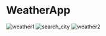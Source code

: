 # WeatherApp
![weather1](https://user-images.githubusercontent.com/86000667/158665082-b6ff351d-5ab1-4cf7-9c3f-16ff2e0c6ea5.gif)
![search_city](https://user-images.githubusercontent.com/86000667/158665153-88622a3b-9d0e-42fe-a215-201800448a68.gif)
![weather2](https://user-images.githubusercontent.com/86000667/158665234-0fb0aad4-d88b-4924-85f1-798158a6f38b.gif)
